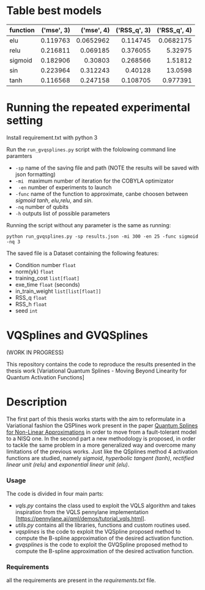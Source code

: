 # Table best models 

| function   |   ('mse', 3) |   ('mse', 4) |   ('RSS_q', 3) |   ('RSS_q', 4) |
|:-----------|-------------:|-------------:|---------------:|---------------:|  
| elu        |     0.119763 |    0.0652962 |       0.114745 |      0.0682175 |
| relu       |     0.216811 |    0.069185  |       0.376055 |      5.32975   |
| sigmoid    |     0.182906 |    0.30803   |       0.268566 |      1.51812   |
| sin        |     0.223964 |    0.312243  |       0.40128  |     13.0598    |
| tanh       |     0.116568 |    0.247158  |       0.108705 |      0.977391  |

# Running the repeated experimental setting
Install requirement.txt with python 3

Run the ``` run_gvqsplines.py ``` script with the fololowing command line paramters
- ``` -sp ``` name of the saving file and path (NOTE the results will be saved with json formatting)
- ```-mi ``` maximum number of iteration for the COBYLA optimizator
- ``` -en``` number of experiments to launch
- ```-func``` name of the function to approximate, canbe choosen between _sigmoid_ _tanh_, _elu_,_relu_, and _sin_.
- ```-nq``` number of qubits 
- ```-h``` outputs list of possible parameters

Running the script without any parameter is the same as running:
```
python run_gvqsplines.py -sp results.json -mi 300 -en 25 -func sigmoid -nq 3
```

The saved file is a Dataset containing the following features:
- Condition number ```float``` 
- norm(yk)  ```float```
- training_cost ```list[float]```
- exe_time ```float``` (seconds)
- in_train_weight ```list[list[float]]```
- RSS_q ``float``
- RSS_h `float`
- seed `int`

# VQSplines and GVQSplines 

(WORK IN PROGRESS)

This repository contains the code to reproduce the results presented in the thesis work
[Variational Quantum Splines - Moving Beyond Linearity for Quantum Activation Functions]

# Description

The first part of this thesis works starts with the aim to reformulate in a Variational fashion the QSPlines work present in the paper [Quantum Splines for Non-Linear Approximations](https://dl.acm.org/doi/pdf/10.1145/3387902.3394032) in order to move from
a fault-tolerant model to a NISQ one. 
In the second part a new methodology is proposed, in order to tackle the same problem in a more generalized way and overcome many limitations of the previous works. Just like the QSplines method 4 activation functions are studied,
namely *sigmoid*, *hyperbolic tangent (tanh)*, *rectified linear unit (relu)* and *exponential linear unit (elu)*.

### Usage

The code is divided in four main parts:
- *vqls.py* contains the class used to exploit the VQLS algorithm and takes inspiration from the VQLS pennylane implementation [https://pennylane.ai/qml/demos/tutorial_vqls.html].
- *utils.py* contains all the libraries, functions and custom routines used.
- *vqsplines* is the code to exploit the VQSpline proposed method to  compute the B-spline approximation of the desired activation function.
- *gvqsplines* is the code to exploit the GVQSpline proposed method to  compute the B-spline approximation of the desired activation function.

### Requirements 
all the requirements are present in the *requirements.txt* file.